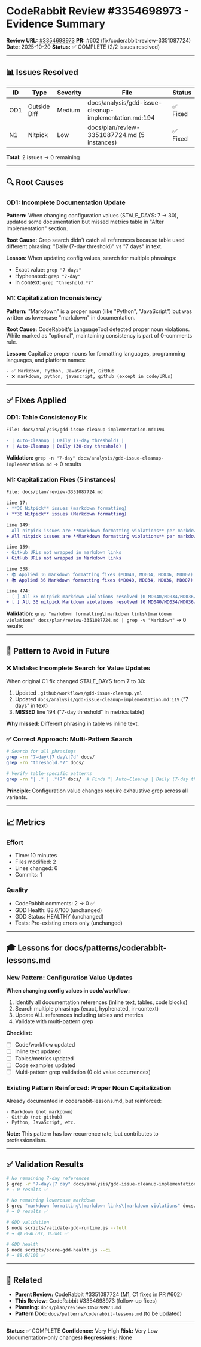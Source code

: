 # CodeRabbit Review #3354698973 - Evidence Summary

**Review URL:** [#3354698973](https://github.com/Eibon7/roastr-ai/pull/602#pullrequestreview-3354698973)
**PR:** #602 (fix/coderabbit-review-3351087724)
**Date:** 2025-10-20
**Status:** ✅ COMPLETE (2/2 issues resolved)

---

## 📊 Issues Resolved

| ID | Type | Severity | File | Status |
|----|------|----------|------|--------|
| OD1 | Outside Diff | Medium | docs/analysis/gdd-issue-cleanup-implementation.md:194 | ✅ Fixed |
| N1 | Nitpick | Low | docs/plan/review-3351087724.md (5 instances) | ✅ Fixed |

**Total:** 2 issues → 0 remaining

---

## 🔍 Root Causes

### OD1: Incomplete Documentation Update
**Pattern:** When changing configuration values (STALE_DAYS: 7 → 30), updated some documentation but missed metrics table in "After Implementation" section.

**Root Cause:** Grep search didn't catch all references because table used different phrasing: "Daily (7-day threshold)" vs "7 days" in text.

**Lesson:** When updating config values, search for multiple phrasings:
- Exact value: `grep "7 days"`
- Hyphenated: `grep "7-day"`
- In context: `grep "threshold.*7"`

### N1: Capitalization Inconsistency
**Pattern:** "Markdown" is a proper noun (like "Python", "JavaScript") but was written as lowercase "markdown" in documentation.

**Root Cause:** CodeRabbit's LanguageTool detected proper noun violations. While marked as "optional", maintaining consistency is part of 0-comments rule.

**Lesson:** Capitalize proper nouns for formatting languages, programming languages, and platform names:
```text
- ✅ Markdown, Python, JavaScript, GitHub
- ❌ markdown, python, javascript, github (except in code/URLs)
```

---

## ✅ Fixes Applied

### OD1: Table Consistency Fix
```diff
File: docs/analysis/gdd-issue-cleanup-implementation.md:194

- | Auto-Cleanup | Daily (7-day threshold) |
+ | Auto-Cleanup | Daily (30-day threshold) |
```

**Validation:** `grep -n "7-day" docs/analysis/gdd-issue-cleanup-implementation.md` → 0 results

### N1: Capitalization Fixes (5 instances)
```diff
File: docs/plan/review-3351087724.md

Line 17:
- **36 Nitpick** issues (markdown formatting)
+ **36 Nitpick** issues (Markdown formatting)

Line 149:
- All nitpick issues are **markdown formatting violations** per markdownlint rules:
+ All nitpick issues are **Markdown formatting violations** per markdownlint rules:

Line 159:
- GitHub URLs not wrapped in markdown links
+ GitHub URLs not wrapped in Markdown links

Line 338:
- 📚 Applied 36 markdown formatting fixes (MD040, MD034, MD036, MD007)
+ 📚 Applied 36 Markdown formatting fixes (MD040, MD034, MD036, MD007)

Line 474:
- [ ] All 36 nitpick markdown violations resolved (0 MD040/MD034/MD036/MD007)
+ [ ] All 36 nitpick Markdown violations resolved (0 MD040/MD034/MD036/MD007)
```

**Validation:** `grep "markdown formatting\|markdown links\|markdown violations" docs/plan/review-3351087724.md | grep -v "Markdown"` → 0 results

---

## 🎯 Pattern to Avoid in Future

### ❌ Mistake: Incomplete Search for Value Updates

When original C1 fix changed STALE_DAYS from 7 to 30:
1. Updated `.github/workflows/gdd-issue-cleanup.yml`
2. Updated `docs/analysis/gdd-issue-cleanup-implementation.md:119` ("7 days" in text)
3. **MISSED** line 194 ("7-day threshold" in metrics table)

**Why missed:** Different phrasing in table vs inline text.

### ✅ Correct Approach: Multi-Pattern Search

```bash
# Search for all phrasings
grep -rn "7-day\|7 day\|7d" docs/
grep -rn "threshold.*7" docs/

# Verify table-specific patterns
grep -rn "| .* | .*(7" docs/  # Finds "| Auto-Cleanup | Daily (7-day threshold) |"
```

**Principle:** Configuration value changes require exhaustive grep across all variants.

---

## 📈 Metrics

### Effort
- Time: 10 minutes
- Files modified: 2
- Lines changed: 6
- Commits: 1

### Quality
- CodeRabbit comments: 2 → 0 ✅
- GDD Health: 88.6/100 (unchanged)
- GDD Status: HEALTHY (unchanged)
- Tests: Pre-existing errors only (unchanged)

---

## 🎓 Lessons for docs/patterns/coderabbit-lessons.md

### New Pattern: Configuration Value Updates

**When changing config values in code/workflow:**
1. Identify all documentation references (inline text, tables, code blocks)
2. Search multiple phrasings (exact, hyphenated, in-context)
3. Update ALL references including tables and metrics
4. Validate with multi-pattern grep

**Checklist:**
- [ ] Code/workflow updated
- [ ] Inline text updated
- [ ] Tables/metrics updated
- [ ] Code examples updated
- [ ] Multi-pattern grep validation (0 old value occurrences)

### Existing Pattern Reinforced: Proper Noun Capitalization

Already documented in coderabbit-lessons.md, but reinforced:
```text
- Markdown (not markdown)
- GitHub (not github)
- Python, JavaScript, etc.
```

**Note:** This pattern has low recurrence rate, but contributes to professionalism.

---

## ✅ Validation Results

```bash
# No remaining 7-day references
$ grep -r "7-day\|7 day" docs/analysis/gdd-issue-cleanup-implementation.md
# → 0 results ✅

# No remaining lowercase markdown
$ grep "markdown formatting\|markdown links\|markdown violations" docs/plan/review-3351087724.md | grep -v "Markdown"
# → 0 results ✅

# GDD validation
$ node scripts/validate-gdd-runtime.js --full
# → 🟢 HEALTHY, 0.08s ✅

# GDD health
$ node scripts/score-gdd-health.js --ci
# → 88.6/100 ✅
```

---

## 🔗 Related

- **Parent Review:** CodeRabbit #3351087724 (M1, C1 fixes in PR #602)
- **This Review:** CodeRabbit #3354698973 (follow-up fixes)
- **Planning:** `docs/plan/review-3354698973.md`
- **Pattern Doc:** `docs/patterns/coderabbit-lessons.md` (to be updated)

---

**Status:** ✅ COMPLETE
**Confidence:** Very High
**Risk:** Very Low (documentation-only changes)
**Regressions:** None
